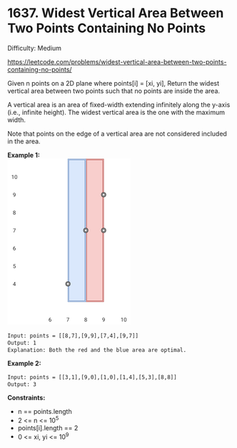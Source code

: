 # 1637. Widest Vertical Area Between Two Points Containing No Points

Difficulty: Medium

https://leetcode.com/problems/widest-vertical-area-between-two-points-containing-no-points/

Given n points on a 2D plane where points[i] = [xi, yi], Return the widest vertical area between two points such that no points are inside the area.

A vertical area is an area of fixed-width extending infinitely along the y-axis (i.e., infinite height). The widest vertical area is the one with the maximum width.

Note that points on the edge of a vertical area are not considered included in the area.

**Example 1:**  
![ex1](ex1.png)
```
Input: points = [[8,7],[9,9],[7,4],[9,7]]
Output: 1
Explanation: Both the red and the blue area are optimal.
```

**Example 2:**
```
Input: points = [[3,1],[9,0],[1,0],[1,4],[5,3],[8,8]]
Output: 3
```

**Constraints:**

* n == points.length
* 2 <= n <= 10<sup>5</sup>
* points[i].length == 2
* 0 <= xi, yi <= 10<sup>9</sup>
